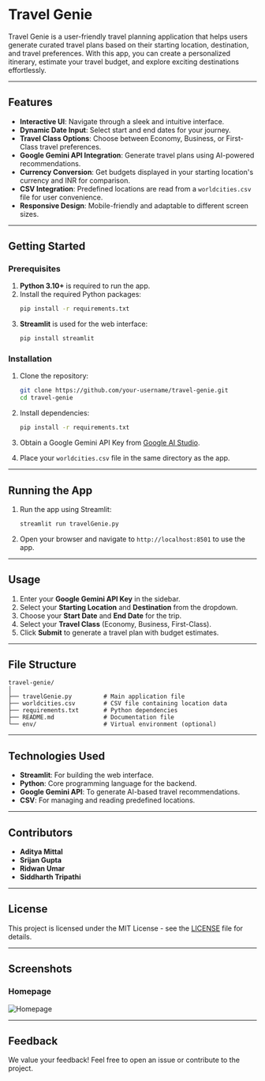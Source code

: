 # Travel Genie

Travel Genie is a user-friendly travel planning application that helps users generate curated travel plans based on their starting location, destination, and travel preferences. With this app, you can create a personalized itinerary, estimate your travel budget, and explore exciting destinations effortlessly.

---

## Features

- **Interactive UI**: Navigate through a sleek and intuitive interface.
- **Dynamic Date Input**: Select start and end dates for your journey.
- **Travel Class Options**: Choose between Economy, Business, or First-Class travel preferences.
- **Google Gemini API Integration**: Generate travel plans using AI-powered recommendations.
- **Currency Conversion**: Get budgets displayed in your starting location's currency and INR for comparison.
- **CSV Integration**: Predefined locations are read from a `worldcities.csv` file for user convenience.
- **Responsive Design**: Mobile-friendly and adaptable to different screen sizes.

---

## Getting Started

### Prerequisites

1. **Python 3.10+** is required to run the app.
2. Install the required Python packages:
   ```bash
   pip install -r requirements.txt
   ```
3. **Streamlit** is used for the web interface:
   ```bash
   pip install streamlit
   ```

### Installation

1. Clone the repository:
   ```bash
   git clone https://github.com/your-username/travel-genie.git
   cd travel-genie
   ```

2. Install dependencies:
   ```bash
   pip install -r requirements.txt
   ```

3. Obtain a Google Gemini API Key from [Google AI Studio](https://aistudio.google.com/app/u/1/apikey?pli=1).

4. Place your `worldcities.csv` file in the same directory as the app.

---

## Running the App

1. Run the app using Streamlit:
   ```bash
   streamlit run travelGenie.py
   ```

2. Open your browser and navigate to `http://localhost:8501` to use the app.

---

## Usage

1. Enter your **Google Gemini API Key** in the sidebar.
2. Select your **Starting Location** and **Destination** from the dropdown.
3. Choose your **Start Date** and **End Date** for the trip.
4. Select your **Travel Class** (Economy, Business, First-Class).
5. Click **Submit** to generate a travel plan with budget estimates.

---

## File Structure

```
travel-genie/
│
├── travelGenie.py         # Main application file
├── worldcities.csv        # CSV file containing location data
├── requirements.txt       # Python dependencies
├── README.md              # Documentation file
└── env/                   # Virtual environment (optional)
```

---

## Technologies Used

- **Streamlit**: For building the web interface.
- **Python**: Core programming language for the backend.
- **Google Gemini API**: To generate AI-based travel recommendations.
- **CSV**: For managing and reading predefined locations.

---

## Contributors

- **Aditya Mittal**
- **Srijan Gupta**
- **Ridwan Umar**
- **Siddharth Tripathi**

---

## License

This project is licensed under the MIT License - see the [LICENSE](LICENSE) file for details.

---

## Screenshots

### Homepage
![Homepage](https://cdn-icons-png.flaticon.com/512/6213/6213814.png)

---

## Feedback

We value your feedback! Feel free to open an issue or contribute to the project.
